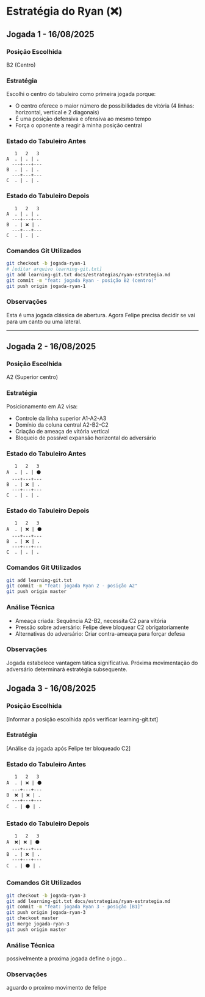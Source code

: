 # Estratégia do Ryan (❌)

## Jogada 1 - 16/08/2025

### Posição Escolhida
B2 (Centro)

### Estratégia
Escolhi o centro do tabuleiro como primeira jogada porque:
- O centro oferece o maior número de possibilidades de vitória (4 linhas: horizontal, vertical e 2 diagonais)
- É uma posição defensiva e ofensiva ao mesmo tempo
- Força o oponente a reagir à minha posição central

### Estado do Tabuleiro Antes
```
   1   2   3
A  . | . | .
  ---+---+---
B  . | . | .
  ---+---+---
C  . | . | .
```

### Estado do Tabuleiro Depois
```
   1   2   3
A  . | . | .
  ---+---+---
B  . | ❌ | .
  ---+---+---
C  . | . | .
```

### Comandos Git Utilizados
```bash
git checkout -b jogada-ryan-1
# [editar arquivo learning-git.txt]
git add learning-git.txt docs/estrategias/ryan-estrategia.md
git commit -m "feat: jogada Ryan - posição B2 (centro)"
git push origin jogada-ryan-1
```

### Observações
Esta é uma jogada clássica de abertura. Agora Felipe precisa decidir se vai para um canto ou uma lateral.

---


## Jogada 2 - 16/08/2025

### Posição Escolhida
A2 (Superior centro)

### Estratégia
Posicionamento em A2 visa:
- Controle da linha superior A1-A2-A3
- Domínio da coluna central A2-B2-C2
- Criação de ameaça de vitória vertical
- Bloqueio de possível expansão horizontal do adversário

### Estado do Tabuleiro Antes
```
   1   2   3
A  . | . | ⚫
  ---+---+---
B  . | ❌ | .
  ---+---+---
C  . | . | .
```

### Estado do Tabuleiro Depois
```
   1   2   3
A  . | ❌ | ⚫
  ---+---+---
B  . | ❌ | .
  ---+---+---
C  . | . | .
```

### Comandos Git Utilizados
```bash
git add learning-git.txt
git commit -m "feat: jogada Ryan 2 - posição A2"
git push origin master
```

### Análise Técnica
- Ameaça criada: Sequência A2-B2, necessita C2 para vitória
- Pressão sobre adversário: Felipe deve bloquear C2 obrigatoriamente
- Alternativas do adversário: Criar contra-ameaça para forçar defesa

### Observações
Jogada estabelece vantagem tática significativa. Próxima movimentação do adversário determinará estratégia subsequente.

## Jogada 3 - 16/08/2025

### Posição Escolhida
[Informar a posição escolhida após verificar learning-git.txt]

### Estratégia
[Análise da jogada após Felipe ter bloqueado C2]

### Estado do Tabuleiro Antes
```
   1   2   3
A  . | ❌ | ⚫
  ---+---+---
B  ❌ | ❌ | .
  ---+---+---
C  . | ⚫ | .
```

### Estado do Tabuleiro Depois
```
   1   2   3
A  ❌| ❌ | ⚫
  ---+---+---
B  . | ❌ | .
  ---+---+---
C  . | ⚫ | .
```


### Comandos Git Utilizados
```bash
git checkout -b jogada-ryan-3
git add learning-git.txt docs/estrategias/ryan-estrategia.md
git commit -m "feat: jogada Ryan 3 - posição [B1]"
git push origin jogada-ryan-3
git checkout master
git merge jogada-ryan-3
git push origin master
```

### Análise Técnica
possivelmente a proxima jogada define o jogo...

### Observações
aguardo o proximo movimento de felipe
